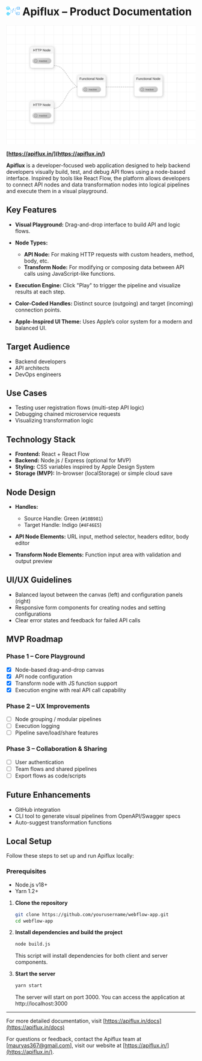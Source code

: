 # <img src="./docs/asset/logo.svg" alt="Apiflux Logo" height="24"> Apiflux – Product Documentation
<img src="./docs/asset/app.svg" alt="Apiflux Logo">

**[https://apiflux.in/](https://apiflux.in/)**

**Apiflux** is a developer-focused web application designed to help backend developers visually build, test, and debug API flows using a node-based interface. Inspired by tools like React Flow, the platform allows developers to connect API nodes and data transformation nodes into logical pipelines and execute them in a visual playground.

## Key Features

* **Visual Playground:** Drag-and-drop interface to build API and logic flows.
* **Node Types:**

  * **API Node:** For making HTTP requests with custom headers, method, body, etc.
  * **Transform Node:** For modifying or composing data between API calls using JavaScript-like functions.
* **Execution Engine:** Click "Play" to trigger the pipeline and visualize results at each step.
* **Color-Coded Handles:** Distinct source (outgoing) and target (incoming) connection points.
* **Apple-Inspired UI Theme:** Uses Apple’s color system for a modern and balanced UI.

## Target Audience

* Backend developers
* API architects
* DevOps engineers

## Use Cases

* Testing user registration flows (multi-step API logic)
* Debugging chained microservice requests
* Visualizing transformation logic

## Technology Stack

* **Frontend:** React + React Flow
* **Backend:** Node.js / Express (optional for MVP)
* **Styling:** CSS variables inspired by Apple Design System
* **Storage (MVP):** In-browser (localStorage) or simple cloud save

## Node Design

* **Handles:**

  * Source Handle: Green (`#10B981`)
  * Target Handle: Indigo (`#4F46E5`)
* **API Node Elements:** URL input, method selector, headers editor, body editor
* **Transform Node Elements:** Function input area with validation and output preview

## UI/UX Guidelines

* Balanced layout between the canvas (left) and configuration panels (right)
* Responsive form components for creating nodes and setting configurations
* Clear error states and feedback for failed API calls

## MVP Roadmap

### Phase 1 – Core Playground

* [x] Node-based drag-and-drop canvas
* [x] API node configuration
* [x] Transform node with JS function support
* [x] Execution engine with real API call capability

### Phase 2 – UX Improvements

* [ ] Node grouping / modular pipelines
* [ ] Execution logging
* [ ] Pipeline save/load/share features

### Phase 3 – Collaboration & Sharing

* [ ] User authentication
* [ ] Team flows and shared pipelines
* [ ] Export flows as code/scripts

## Future Enhancements

* GitHub integration
* CLI tool to generate visual pipelines from OpenAPI/Swagger specs
* Auto-suggest transformation functions

## Local Setup
Follow these steps to set up and run Apiflux locally:

### Prerequisites
- Node.js v18+
- Yarn 1.2+

1. **Clone the repository**
   ```bash
   git clone https://github.com/yourusername/webflow-app.git
   cd webflow-app
   ```

2. **Install dependencies and build the project**
   ```bash
   node build.js
   ```
   This script will install dependencies for both client and server components.

3. **Start the server**
   ```bash
   yarn start
   ```
   The server will start on port 3000. You can access the application at http://localhost:3000

---

For more detailed documentation, visit [https://apiflux.in/docs](https://apiflux.in/docs)

For questions or feedback, contact the Apiflux team at \[[mauryas367@gmail.com](mailto:mauryas367@gmail.com)], visit our website at [https://apiflux.in/](https://apiflux.in/).
